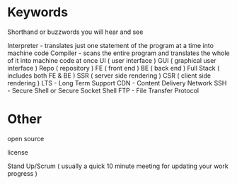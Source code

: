# Keywords

Shorthand or buzzwords you will hear and see

Interpreter - translates just one statement of the program at a time into machine code
Compiler - scans the entire program and translates the whole of it into machine code at once
UI ( user interface )
GUI ( graphical user interface )
Repo ( repository )
FE ( front end )
BE ( back end )
Full Stack ( includes both FE & BE )
SSR ( server side rendering )
CSR ( client side rendering )
LTS - Long Term Support
CDN - Content Delivery Network
SSH - Secure Shell or Secure Socket Shell
FTP - File Transfer Protocol




# Other

open source 

license




Stand Up/Scrum ( usually a quick 10 minute meeting for updating your work progress )
